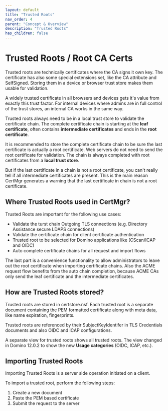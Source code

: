 ```yaml
---
layout: default
title: "Trusted Roots"
nav_order: 4
parent: "Concept & Overview"
description: "Trusted Roots"
has_children: false
---
```


# Trusted Roots / Root CA Certs

Trusted roots are technically certificates where the CA signs it own key. The certificate has also some special extensions set, like the CA attribute and SelfSigned.
Storing them in a device or browser trust store makes them usable for validation.

A widely trusted certificate in all browsers and devices gets it's value from exactly this trust factor.
For internal devices where admins are in full control of the trust stores, an internal CA works in the same way.

Trusted roots always need to be in a local trust store to validate the certificate chain.
The complete certificate chain is starting at the **leaf certificate**, often contains **intermediate certificates** and ends in the **root certificate**.

It is recommended to store the complete certificate chain to be sure the last certificate is actually a root certificate.
Web servers do not need to send the root certificate for validation. The chain is always completed with root certificates from a **local trust store**.

But if the last certificate in a chain is not a root certificate, you can't really tell if all intermediate certificates are present.
This is the main reason CertMgr generates a warning that the last certificate in chain is not a root certificate.


## Where Trusted Roots used in CertMgr?

Trusted Roots are important for the following use cases:

- Validate the turst chain Outgoing TLS connections (e.g. Directory Assistance secure LDAPS connections)
- Validate the certificate chain for client certificate authentication
- Trusted root to be selected for Domino applications like (CScan/ICAP and OIDC)
- Auto complete certificate chains for all request and import flows

The last part is a convenience functionality to allow administrators to leave out the root certificate when importing certificate chains.
Also the ACME request flow benefits from the auto chain completion, because ACME CAs only send the leaf certificate and the intermediate certificates.


## How are Trusted Roots stored?

Trusted roots are stored in certstore.nsf.
Each trusted root is a separate document containing the PEM formatted certificate along with meta data, like name expiration, fingerprints.

Trusted roots are referenced by their SubjectKeyIdentifer in TLS Credentials documents and also OIDC and ICAP configurations.

A separate view for trusted roots shows all trusted roots. The view changed in Domino 12.0.2 to show the new **Usage categories** (OIDC, ICAP, etc.).

## Importing Trusted Roots

Importing Trusted Roots is a server side operation initiated on a client.

To import a trusted root, perform the following steps:

1. Create a new document
2. Paste the PEM based certificate
3. Submit the request to the server
